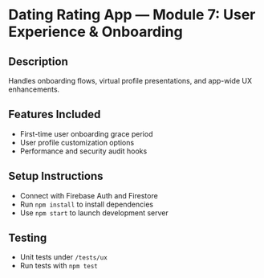 # Dating Rating App — Module 7: User Experience & Onboarding

## Description  
Handles onboarding flows, virtual profile presentations, and app-wide UX enhancements.

## Features Included  
- First-time user onboarding grace period  
- User profile customization options  
- Performance and security audit hooks  

## Setup Instructions  
- Connect with Firebase Auth and Firestore  
- Run `npm install` to install dependencies  
- Use `npm start` to launch development server

## Testing  
- Unit tests under `/tests/ux`  
- Run tests with `npm test`
